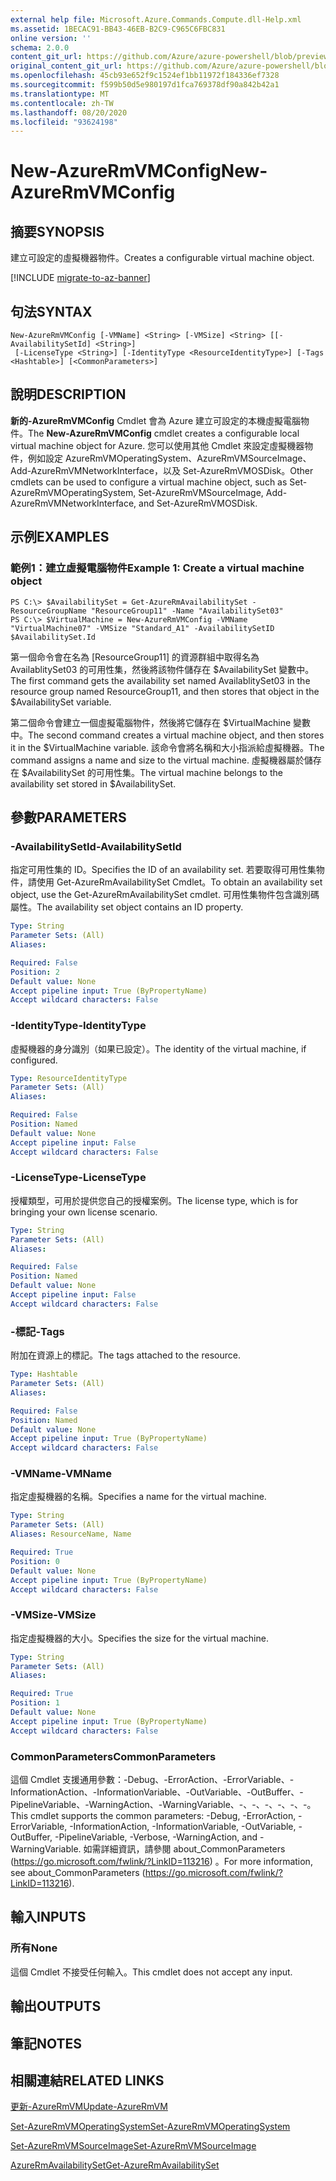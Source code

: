 ```yaml
---
external help file: Microsoft.Azure.Commands.Compute.dll-Help.xml
ms.assetid: 1BECAC91-BB43-46EB-B2C9-C965C6FBC831
online version: ''
schema: 2.0.0
content_git_url: https://github.com/Azure/azure-powershell/blob/preview/src/ResourceManager/Compute/Stack/Commands.Compute/help/New-AzureRmVMConfig.md
original_content_git_url: https://github.com/Azure/azure-powershell/blob/preview/src/ResourceManager/Compute/Stack/Commands.Compute/help/New-AzureRmVMConfig.md
ms.openlocfilehash: 45cb93e652f9c1524ef1bb11972f184336ef7328
ms.sourcegitcommit: f599b50d5e980197d1fca769378df90a842b42a1
ms.translationtype: MT
ms.contentlocale: zh-TW
ms.lasthandoff: 08/20/2020
ms.locfileid: "93624198"
---
```

# <span data-ttu-id="b05a2-101">New-AzureRmVMConfig</span><span class="sxs-lookup"><span data-stu-id="b05a2-101">New-AzureRmVMConfig</span></span>

## <span data-ttu-id="b05a2-102">摘要</span><span class="sxs-lookup"><span data-stu-id="b05a2-102">SYNOPSIS</span></span>
<span data-ttu-id="b05a2-103">建立可設定的虛擬機器物件。</span><span class="sxs-lookup"><span data-stu-id="b05a2-103">Creates a configurable virtual machine object.</span></span>

[!INCLUDE [migrate-to-az-banner](../../includes/migrate-to-az-banner.md)]

## <span data-ttu-id="b05a2-104">句法</span><span class="sxs-lookup"><span data-stu-id="b05a2-104">SYNTAX</span></span>

```
New-AzureRmVMConfig [-VMName] <String> [-VMSize] <String> [[-AvailabilitySetId] <String>]
 [-LicenseType <String>] [-IdentityType <ResourceIdentityType>] [-Tags <Hashtable>] [<CommonParameters>]
```

## <span data-ttu-id="b05a2-105">說明</span><span class="sxs-lookup"><span data-stu-id="b05a2-105">DESCRIPTION</span></span>
<span data-ttu-id="b05a2-106">**新的-AzureRmVMConfig** Cmdlet 會為 Azure 建立可設定的本機虛擬電腦物件。</span><span class="sxs-lookup"><span data-stu-id="b05a2-106">The **New-AzureRmVMConfig** cmdlet creates a configurable local virtual machine object for Azure.</span></span>
<span data-ttu-id="b05a2-107">您可以使用其他 Cmdlet 來設定虛擬機器物件，例如設定 AzureRmVMOperatingSystem、AzureRmVMSourceImage、Add-AzureRmVMNetworkInterface，以及 Set-AzureRmVMOSDisk。</span><span class="sxs-lookup"><span data-stu-id="b05a2-107">Other cmdlets can be used to configure a virtual machine object, such as Set-AzureRmVMOperatingSystem, Set-AzureRmVMSourceImage, Add-AzureRmVMNetworkInterface, and Set-AzureRmVMOSDisk.</span></span>

## <span data-ttu-id="b05a2-108">示例</span><span class="sxs-lookup"><span data-stu-id="b05a2-108">EXAMPLES</span></span>

### <span data-ttu-id="b05a2-109">範例1：建立虛擬電腦物件</span><span class="sxs-lookup"><span data-stu-id="b05a2-109">Example 1: Create a virtual machine object</span></span>
```
PS C:\> $AvailabilitySet = Get-AzureRmAvailabilitySet -ResourceGroupName "ResourceGroup11" -Name "AvailabilitySet03"
PS C:\> $VirtualMachine = New-AzureRmVMConfig -VMName "VirtualMachine07" -VMSize "Standard_A1" -AvailabilitySetID $AvailabilitySet.Id
```

<span data-ttu-id="b05a2-110">第一個命令會在名為 [ResourceGroup11] 的資源群組中取得名為 AvailablitySet03 的可用性集，然後將該物件儲存在 $AvailabilitySet 變數中。</span><span class="sxs-lookup"><span data-stu-id="b05a2-110">The first command gets the availability set named AvailablitySet03 in the resource group named ResourceGroup11, and then stores that object in the $AvailabilitySet variable.</span></span>

<span data-ttu-id="b05a2-111">第二個命令會建立一個虛擬電腦物件，然後將它儲存在 $VirtualMachine 變數中。</span><span class="sxs-lookup"><span data-stu-id="b05a2-111">The second command creates a virtual machine object, and then stores it in the $VirtualMachine variable.</span></span>
<span data-ttu-id="b05a2-112">該命令會將名稱和大小指派給虛擬機器。</span><span class="sxs-lookup"><span data-stu-id="b05a2-112">The command assigns a name and size to the virtual machine.</span></span>
<span data-ttu-id="b05a2-113">虛擬機器屬於儲存在 $AvailabilitySet 的可用性集。</span><span class="sxs-lookup"><span data-stu-id="b05a2-113">The virtual machine belongs to the availability set stored in $AvailabilitySet.</span></span>

## <span data-ttu-id="b05a2-114">參數</span><span class="sxs-lookup"><span data-stu-id="b05a2-114">PARAMETERS</span></span>

### <span data-ttu-id="b05a2-115">-AvailabilitySetId</span><span class="sxs-lookup"><span data-stu-id="b05a2-115">-AvailabilitySetId</span></span>
<span data-ttu-id="b05a2-116">指定可用性集的 ID。</span><span class="sxs-lookup"><span data-stu-id="b05a2-116">Specifies the ID of an availability set.</span></span>
<span data-ttu-id="b05a2-117">若要取得可用性集物件，請使用 Get-AzureRmAvailabilitySet Cmdlet。</span><span class="sxs-lookup"><span data-stu-id="b05a2-117">To obtain an availability set object, use the Get-AzureRmAvailabilitySet cmdlet.</span></span>
<span data-ttu-id="b05a2-118">可用性集物件包含識別碼屬性。</span><span class="sxs-lookup"><span data-stu-id="b05a2-118">The availability set object contains an ID property.</span></span>

```yaml
Type: String
Parameter Sets: (All)
Aliases: 

Required: False
Position: 2
Default value: None
Accept pipeline input: True (ByPropertyName)
Accept wildcard characters: False
```

### <span data-ttu-id="b05a2-119">-IdentityType</span><span class="sxs-lookup"><span data-stu-id="b05a2-119">-IdentityType</span></span>
<span data-ttu-id="b05a2-120">虛擬機器的身分識別（如果已設定）。</span><span class="sxs-lookup"><span data-stu-id="b05a2-120">The identity of the virtual machine, if configured.</span></span>

```yaml
Type: ResourceIdentityType
Parameter Sets: (All)
Aliases: 

Required: False
Position: Named
Default value: None
Accept pipeline input: False
Accept wildcard characters: False
```

### <span data-ttu-id="b05a2-121">-LicenseType</span><span class="sxs-lookup"><span data-stu-id="b05a2-121">-LicenseType</span></span>
<span data-ttu-id="b05a2-122">授權類型，可用於提供您自己的授權案例。</span><span class="sxs-lookup"><span data-stu-id="b05a2-122">The license type, which is for bringing your own license scenario.</span></span>

```yaml
Type: String
Parameter Sets: (All)
Aliases: 

Required: False
Position: Named
Default value: None
Accept pipeline input: False
Accept wildcard characters: False
```

### <span data-ttu-id="b05a2-123">-標記</span><span class="sxs-lookup"><span data-stu-id="b05a2-123">-Tags</span></span>
<span data-ttu-id="b05a2-124">附加在資源上的標記。</span><span class="sxs-lookup"><span data-stu-id="b05a2-124">The tags attached to the resource.</span></span>

```yaml
Type: Hashtable
Parameter Sets: (All)
Aliases: 

Required: False
Position: Named
Default value: None
Accept pipeline input: True (ByPropertyName)
Accept wildcard characters: False
```

### <span data-ttu-id="b05a2-125">-VMName</span><span class="sxs-lookup"><span data-stu-id="b05a2-125">-VMName</span></span>
<span data-ttu-id="b05a2-126">指定虛擬機器的名稱。</span><span class="sxs-lookup"><span data-stu-id="b05a2-126">Specifies a name for the virtual machine.</span></span>

```yaml
Type: String
Parameter Sets: (All)
Aliases: ResourceName, Name

Required: True
Position: 0
Default value: None
Accept pipeline input: True (ByPropertyName)
Accept wildcard characters: False
```

### <span data-ttu-id="b05a2-127">-VMSize</span><span class="sxs-lookup"><span data-stu-id="b05a2-127">-VMSize</span></span>
<span data-ttu-id="b05a2-128">指定虛擬機器的大小。</span><span class="sxs-lookup"><span data-stu-id="b05a2-128">Specifies the size for the virtual machine.</span></span>

```yaml
Type: String
Parameter Sets: (All)
Aliases: 

Required: True
Position: 1
Default value: None
Accept pipeline input: True (ByPropertyName)
Accept wildcard characters: False
```

### <span data-ttu-id="b05a2-129">CommonParameters</span><span class="sxs-lookup"><span data-stu-id="b05a2-129">CommonParameters</span></span>
<span data-ttu-id="b05a2-130">這個 Cmdlet 支援通用參數：-Debug、-ErrorAction、-ErrorVariable、-InformationAction、-InformationVariable、-OutVariable、-OutBuffer、-PipelineVariable、-WarningAction、-WarningVariable、-、-、-、-、-、-。</span><span class="sxs-lookup"><span data-stu-id="b05a2-130">This cmdlet supports the common parameters: -Debug, -ErrorAction, -ErrorVariable, -InformationAction, -InformationVariable, -OutVariable, -OutBuffer, -PipelineVariable, -Verbose, -WarningAction, and -WarningVariable.</span></span> <span data-ttu-id="b05a2-131">如需詳細資訊，請參閱 about_CommonParameters (https://go.microsoft.com/fwlink/?LinkID=113216) 。</span><span class="sxs-lookup"><span data-stu-id="b05a2-131">For more information, see about_CommonParameters (https://go.microsoft.com/fwlink/?LinkID=113216).</span></span>

## <span data-ttu-id="b05a2-132">輸入</span><span class="sxs-lookup"><span data-stu-id="b05a2-132">INPUTS</span></span>

### <span data-ttu-id="b05a2-133">所有</span><span class="sxs-lookup"><span data-stu-id="b05a2-133">None</span></span>
<span data-ttu-id="b05a2-134">這個 Cmdlet 不接受任何輸入。</span><span class="sxs-lookup"><span data-stu-id="b05a2-134">This cmdlet does not accept any input.</span></span>

## <span data-ttu-id="b05a2-135">輸出</span><span class="sxs-lookup"><span data-stu-id="b05a2-135">OUTPUTS</span></span>

## <span data-ttu-id="b05a2-136">筆記</span><span class="sxs-lookup"><span data-stu-id="b05a2-136">NOTES</span></span>

## <span data-ttu-id="b05a2-137">相關連結</span><span class="sxs-lookup"><span data-stu-id="b05a2-137">RELATED LINKS</span></span>

[<span data-ttu-id="b05a2-138">更新-AzureRmVM</span><span class="sxs-lookup"><span data-stu-id="b05a2-138">Update-AzureRmVM</span></span>](./Update-AzureRmVM.md)

[<span data-ttu-id="b05a2-139">Set-AzureRmVMOperatingSystem</span><span class="sxs-lookup"><span data-stu-id="b05a2-139">Set-AzureRmVMOperatingSystem</span></span>](./Set-AzureRmVMOperatingSystem.md)

[<span data-ttu-id="b05a2-140">Set-AzureRmVMSourceImage</span><span class="sxs-lookup"><span data-stu-id="b05a2-140">Set-AzureRmVMSourceImage</span></span>](./Set-AzureRmVMSourceImage.md)

[<span data-ttu-id="b05a2-141">AzureRmAvailabilitySet</span><span class="sxs-lookup"><span data-stu-id="b05a2-141">Get-AzureRmAvailabilitySet</span></span>](./Get-AzureRmAvailabilitySet.md)


